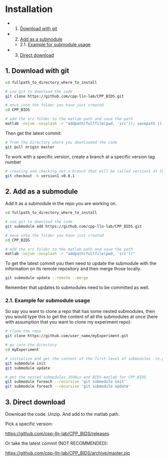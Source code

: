 # Installation

<!-- vscode-markdown-toc -->

-   1. [Download with git](#Downloadwithgit)
-   2. [Add as a submodule](#Addasasubmodule)
    -   2.1. [Example for submodule usage](#Exampleforsubmoduleusage)
-   3. [Direct download](#Directdownload)

<!-- vscode-markdown-toc-config
	numbering=true
	autoSave=true
	/vscode-markdown-toc-config -->
<!-- /vscode-markdown-toc -->

## 1. <a name='Downloadwithgit'></a>Download with git

```bash
cd fullpath_to_directory_where_to_install

# use git to download the code
git clone https://github.com/cpp-lln-lab/CPP_BIDS.git

# move into the folder you have just created
cd CPP_BIDS

# add the src folder to the matlab path and save the path
matlab -nojvm -nosplash -r "addpath(fullfile(pwd, 'src')); savepath ();"
```

Then get the latest commit:

```bash
# from the directory where you downloaded the code
git pull origin master
```

To work with a specific version, create a branch at a specific version tag
number

```bash
# creating and checking out a branch that will be called version1 at the version tag v0.0.1
git checkout -b version1 v0.0.1
```

## 2. <a name='Addasasubmodule'></a>Add as a submodule

Add it as a submodule in the repo you are working on.

```bash
cd fullpath_to_directory_where_to_install

# use git to download the code
git submodule add https://github.com/cpp-lln-lab/CPP_BIDS.git

# move into the folder you have just created
cd CPP_BIDS

# add the src folder to the matlab path and save the path
matlab -nojvm -nosplash -r "addpath(fullfile(pwd, 'src'))"
```

To get the latest commit you then need to update the submodule with the
information on its remote repository and then merge those locally.

```bash
git submodule update --remote --merge
```

Remember that updates to submodules need to be committed as well.

### 2.1. <a name='Exampleforsubmoduleusage'></a>Example for submodule usage

So say you want to clone a repo that has some nested submodules, then you would
type this to get the content of all the submodules at once (here with assumption
that you want to clone my experiment repo):

```bash
# clone the repo
git clone https://github.com/user_name/myExperiment.git

# go into the directory
cd myExperiment

# initialize and get the content of the first level of submodules  (e.g. CPP_PTB and CPP_BIDS)
git submodule init
git submodule update

# get the nested submodules JSONio and BIDS-matlab for CPP_BIDS
git submodule foreach --recursive 'git submodule init'
git submodule foreach --recursive 'git submodule update'
```

## 3. <a name='Directdownload'></a>Direct download

Download the code. Unzip. And add to the matlab path.

Pick a specific version:

https://github.com/cpp-lln-lab/CPP_BIDS/releases

Or take the latest commit (NOT RECOMMENDED):

https://github.com/cpp-lln-lab/CPP_BIDS/archive/master.zip
